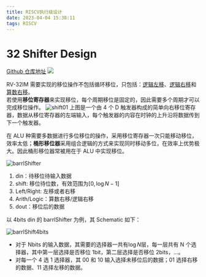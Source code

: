 ```yaml
---
title: RISCV执行级设计
date: 2023-04-04 15:38:11
tags: RISCV
---
```




# 32 Shifter Design

[Github 仓库地址](https://github.com/ChipDesign/FAST_INTR_CPU/tree/main/src/rtl)
![](https://s2.loli.net/2023/03/10/CtRza3lUdwKHB7y.png)

RV-32IM 需要实现的移位操作不包括循环移位，只包括：<u>逻辑左移</u>、<u>逻辑右移</u>和<u>算数右移</u>。  
若使用**移位寄存器**来实现移位，每个周期移位是固定的，因此需要多个周期才可以完成移位操作。
![shift01](https://s2.loli.net/2023/03/11/D6uWOnjrogmNsvk.png)
上图是一个由 4 个 D 触发器构成的简单向右移位寄存器，数据从移位寄存器的左端输入，每个触发器的内容在时钟的上升沿将数据传到下一个触发器。

在 ALU 种需要多数据进行多位移位的操作，采用移位寄存器一次只能移动移位，效率太低；**桶形移位器**采用组合逻辑的方式来实现同时移动多位，在效率上优势极大。因此桶形移位器常被用在于 ALU 中实现移位。

![barrlShifter](https://s2.loli.net/2023/03/11/wSgedMkjVhoq1A6.jpg)

1. din：待移位待输入数据
2. shift: 移位待位数，有效范围为$[0, \log N-1]$
3. Left/Right: 左移或者右移
4. Arith/Logic：算数右移/逻辑右移
5. dout：移位后的数据

以 4bits din 的 barrlShifter 为例，其 Schematic 如下：

![barrlShift4bits](https://s2.loli.net/2023/03/11/Wv3ZMVen9fEbXpY.jpg)

- 对于 Nbits 的输入数据，其需要的选择器一共有$\log N$层，每一层共有 N 个选择器，其中第一层选择是否移位 1bit，第二层选择是否移位 2bits，...。
- 对每一个 4 选 1 选择器，其 00 和 10 输入选择未移位后的数据；01 选择右移的数据、11 选择左移的数据。

